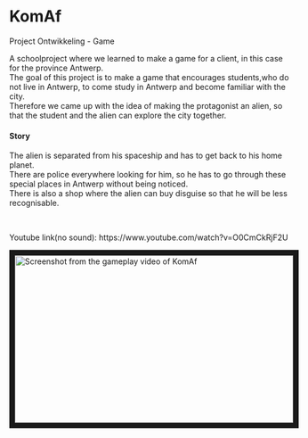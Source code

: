# KomAf
Project Ontwikkeling - Game

A schoolproject where we learned to make a game for a client, in this case for the province Antwerp.
<br>
The goal of this project is to make a game that encourages students,who do not live in Antwerp, to come study in Antwerp and become familiar with the city.<br>
Therefore we came up with the idea of making the protagonist an alien, so that the student and the alien can explore the city together.
<br>
#### Story 
<p>The alien is separated from his spaceship and has to get back to his home planet.<br>
There are police everywhere looking for him, so he has to go through these special places in Antwerp without being noticed.<br>
There is also a shop where the alien can buy disguise so that he will be less recognisable.</p>
<br>
<p>Youtube link(no sound): https://www.youtube.com/watch?v=O0CmCkRjF2U</p>
<a href="https://www.youtube.com/watch?v=O0CmCkRjF2U" target="_blank">
<img src="https://user-images.githubusercontent.com/22680257/30483301-bff699f6-9a26-11e7-89c9-e565808e2359.png" 
alt="Screenshot from the gameplay video of KomAf" width="500" height="300" border="10"></a>
